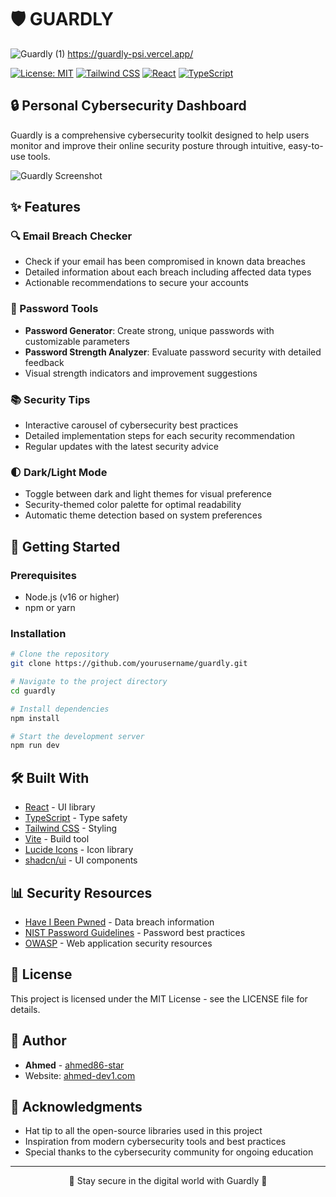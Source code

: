 # 🛡️ GUARDLY
![Guardly (1)](https://github.com/user-attachments/assets/3d98f1f7-0442-4a9a-9399-b6f2e3cc807a)                     https://guardly-psi.vercel.app/      


[![License: MIT](https://img.shields.io/badge/License-MIT-blue.svg)](https://opensource.org/licenses/MIT)
[![Tailwind CSS](https://img.shields.io/badge/Tailwind_CSS-38B2AC?style=flat&logo=tailwind-css&logoColor=white)](https://tailwindcss.com/)
[![React](https://img.shields.io/badge/React-20232A?style=flat&logo=react&logoColor=61DAFB)](https://reactjs.org/)
[![TypeScript](https://img.shields.io/badge/TypeScript-007ACC?style=flat&logo=typescript&logoColor=white)](https://www.typescriptlang.org/)

## 🔒 Personal Cybersecurity Dashboard

Guardly is a comprehensive cybersecurity toolkit designed to help users monitor and improve their online security posture through intuitive, easy-to-use tools.

![Guardly Screenshot](https://images.unsplash.com/photo-1563986768609-322da13575f3?w=800&q=80)

## ✨ Features

### 🔍 Email Breach Checker
- Check if your email has been compromised in known data breaches
- Detailed information about each breach including affected data types
- Actionable recommendations to secure your accounts

### 🔑 Password Tools
- **Password Generator**: Create strong, unique passwords with customizable parameters
- **Password Strength Analyzer**: Evaluate password security with detailed feedback
- Visual strength indicators and improvement suggestions

### 📚 Security Tips
- Interactive carousel of cybersecurity best practices
- Detailed implementation steps for each security recommendation
- Regular updates with the latest security advice

### 🌓 Dark/Light Mode
- Toggle between dark and light themes for visual preference
- Security-themed color palette for optimal readability
- Automatic theme detection based on system preferences

## 🚀 Getting Started

### Prerequisites

- Node.js (v16 or higher)
- npm or yarn

### Installation

```bash
# Clone the repository
git clone https://github.com/yourusername/guardly.git

# Navigate to the project directory
cd guardly

# Install dependencies
npm install

# Start the development server
npm run dev
```

## 🛠️ Built With

- [React](https://reactjs.org/) - UI library
- [TypeScript](https://www.typescriptlang.org/) - Type safety
- [Tailwind CSS](https://tailwindcss.com/) - Styling
- [Vite](https://vitejs.dev/) - Build tool
- [Lucide Icons](https://lucide.dev/) - Icon library
- [shadcn/ui](https://ui.shadcn.com/) - UI components

## 📊 Security Resources

- [Have I Been Pwned](https://haveibeenpwned.com/) - Data breach information
- [NIST Password Guidelines](https://pages.nist.gov/800-63-3/sp800-63b.html) - Password best practices
- [OWASP](https://owasp.org/) - Web application security resources

## 📝 License

This project is licensed under the MIT License - see the LICENSE file for details.

## 👤 Author

- **Ahmed** - [ahmed86-star](https://github.com/ahmed86-star)
- Website: [ahmed-dev1.com](https://ahmed-dev1.com/)

## 🙏 Acknowledgments

- Hat tip to all the open-source libraries used in this project
- Inspiration from modern cybersecurity tools and best practices
- Special thanks to the cybersecurity community for ongoing education

---

<p align="center">🔐 Stay secure in the digital world with Guardly 🔐</p>
